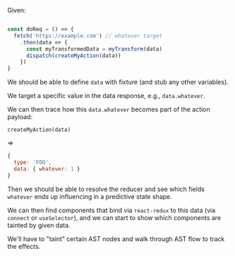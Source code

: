
Given:

```js

const doReq = () => {
  fetch('https://example.com') // whatever target
    .then(data => {
      const myTransformedData = myTransform(data)
      dispatch(createMyAction(data))
    })
}
```

We should be able to define `data` with fixture (and stub any other variables).

We target a specific value in the data response, e.g., `data.whatever`.

We can then trace how this `data.whatever` becomes part of the action payload:

```
createMyAction(data)
```
=>
```js
{
  type: 'FOO',
  data: { whatever: 1 } 
}
```

Then we should be able to resolve the reducer and see which fields
`whatever` ends up influencing in a predictive state shape.

We can then find components that bind via `react-redux` to this data (via `connect` or `useSelector`),
and we can start to show which components are tainted by given data.

We'll have to "taint" certain AST nodes and walk through AST flow to track the effects.
